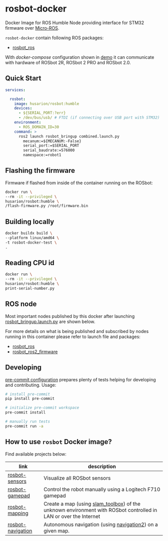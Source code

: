 # rosbot-docker

Docker Image for ROS Humble Node providing interface for STM32 firmware over [Micro-ROS](https://micro.ros.org/).

`rosbot-docker` contain following ROS packages:
- [rosbot_ros](https://github.com/husarion/rosbot_ros/tree/humble)

With *docker-compose* configuration shown in [demo](./demo) it can communicate with hardware of ROSbot 2R, ROSbot 2 PRO and ROSbot 2.0.

## Quick Start

```yaml
services:

  rosbot:
    image: husarion/rosbot:humble
    devices:
      - ${SERIAL_PORT:?err}
      - /dev/bus/usb/ # FTDI (if connecting over USB port with STM32)
    environment:
      - ROS_DOMAIN_ID=30
    command: >
      ros2 launch rosbot_bringup combined.launch.py 
        mecanum:=${MECANUM:-False}
        serial_port:=$SERIAL_PORT 
        serial_baudrate:=576000
        namespace:=robot1
```

## Flashing the firmware

Firmware if flashed from inside of the container running on the ROSbot:

``` bash
docker run \
--rm -it --privileged \
husarion/rosbot:humble \
/flash-firmware.py /root/firmware.bin
```

## Building locally

``` bash
docker buildx build \
--platform linux/amd64 \
-t rosbot-docker-test \
.
```

<!-- ## Configuring Orbbec Astra

In *docker-compose.yaml* you have to change `device` passed to docker. For more information refer to `astra-docker` [README.md](https://github.com/husarion/astra-docker) -->


## Reading CPU id

```bash
docker run \
--rm -it --privileged \
husarion/rosbot:humble \
print-serial-number.py
```

## ROS node

Most important nodes published by this docker after launching [rosbot_bringup.launch.py](https://github.com/husarion/rosbot_ros/blob/humble/src/rosbot_bringup/launch/rosbot_bringup.launch.py) are shown below.

For more details on what is being published and subscribed by nodes running in this container please refer to launch file and packages:
- [rosbot_ros](https://github.com/husarion/rosbot_ros/tree/humble)
- [rosbot_ros2_firmware](https://github.com/husarion/rosbot_ros2_firmware/)


## Developing
[pre-commit configuration](.pre-commit-config.yaml) prepares plenty of tests helping for developing and contributing. Usage:

```bash
# install pre-commit
pip install pre-commit

# initialize pre-commit workspace
pre-commit install

# manually run tests
pre-commit run -a
```

## How to use `rosbot` Docker image?

Find available projects below:

| link | description |
| - | - |
| [rosbot-sensors](https://github.com/husarion/rosbot-sensors) | Visualize all ROSbot sensors |
| [rosbot-gamepad](https://github.com/husarion/rosbot-gamepad) | Control the robot manually using a Logitech F710 gamepad |
| [rosbot-mapping](https://github.com/husarion/rosbot-mapping) | Create a map (using [slam_toolbox](https://github.com/SteveMacenski/slam_toolbox)) of the unknown environment with ROSbot controlled in LAN or over the Internet |
| [rosbot-navigation](https://github.com/husarion/rosbot-navigation) | Autonomous navigation (using [navigation2](https://github.com/ros-planning/navigation2)) on a given map.  |
